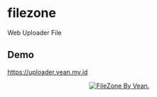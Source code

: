 # filezone
Web Uploader File

## Demo
https://uploader.vean.my.id

<p align="center">
<a href="//uploader.vean.my.id"><img alt="FileZone By Vean." src="https://i.ibb.co/RcKyv4N/Whats-App-Image-2022-09-09-at-10-27-59.jpg"></img></a>
</p>

